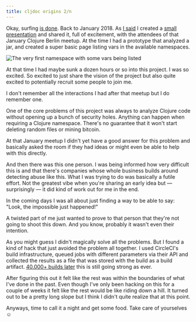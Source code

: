 ```yaml
---
title: cljdoc origins 2/n
---
```

Okay, surfing [is done](https://twitter.com/martinklepsch/status/1363428911422521346?s=20). Back to January 2018. As [I said](https://martinklepsch.org/100/cljdoc-origins-1-n.html) I created a [small presentation](https://clojureverse.org/uploads/default/original/1X/3ecba3a15c85783f14044da7b8be57020304ecce.pdf) and shared it, full of excitement, with the attendees of that January Clojure Berlin meetup. At the time I had a prototype that analyzed a jar, and created a super basic page listing vars in the available namespaces.

![The very first namespace with some vars being listed ](https://martinklepsch.org/images/uploads/screen-shot-2018-01-11-at-22.31.01.png "cljdoc v0")

At that time I had maybe sunk a dozen hours or so into this project. I was so excited. So excited to just share the vision of the project but also quite excited to potentially recruit some people to join me.

I don't remember all the interactions I had after that meetup but I do remember one.

One of the core problems of this project was always to analyze Clojure code without opening up a bunch of security holes. Anything can happen when requiring a Clojure namespace. There's no guarantee that it won't start deleting random files or mining bitcoin.

At that January meetup I didn't yet have a good answer for this problem and basically asked the room if they had ideas or might even be able to help with this directly.

And then there was this one person. I was being informed how very difficult this is and that there's companies whose whole business builds around detecting abuse like this. What I was trying to do was basically a futile effort. Not the greatest vibe when you're sharing an early idea but — surprisingly — it did kind of work out for me in the end.

In the coming days I was all about just finding a way to be able to say: "Look, the impossible just happened!"

A twisted part of me just wanted to prove to that person that they're not going to shoot this down. And you know, probably it wasn't even their intention.

As you might guess I didn't magically solve all the problems. But I found a kind of hack that just avoided the problem all together. I used CircleCI's build infrastructure, queued jobs with different parameters via their API and collected the results as a file that was stored with the build as a build artifact. [40.000+ builds later](https://cljdoc.org/builds) this is still going strong as ever.

After figuring this out it felt like the rest was within the boundaries of what I've done in the past. Even though I've only been hacking on this for a couple of weeks it felt like the rest would be like riding down a hill. It turned out to be a pretty long slope but I think I didn't quite realize that at this point.

Anyways, time to call it a night and get some food. Take care of yourselves ☺️